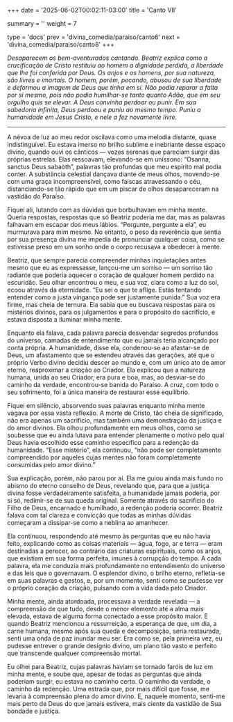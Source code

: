 +++
date = '2025-06-02T00:02:11-03:00'
title = 'Canto VII'

summary = ''
weight = 7

type = 'docs'
prev = 'divina_comedia/paraiso/canto6'
next = 'divina_comedia/paraiso/canto8'
+++

_Desaparecem os bem-aventurados cantando. Beatriz explica como a crucificação de Cristo restituiu ao homem a dignidade perdida, a liberdade que lhe foi conferida por Deus. Os anjos e os homens, por sua natureza, são livres e imortais. O homem, porém, pecando, abusou de sua liberdade e deformou a imagem de Deus que tinha em si. Não podia reparar a falta por si mesmo, pois não podia humilhar-se tanto quanto Adão, que em seu orgulho quis se elevar. A Deus convinha perdoar ou punir. Em sua sabedoria infinita, Deus perdoou e puniu ao mesmo tempo. Puniu a humanidade em Jesus Cristo, e nele a fez novamente livre._

---

A névoa de luz ao meu redor oscilava como uma melodia distante, quase indistinguível. Eu estava imerso no brilho sublime e inebriante desse espaço divino, quando ouvi os cânticos — vozes serenas que pareciam surgir das próprias estrelas. Elas ressoavam, elevando-se em uníssono: “Osanna, sanctus Deus sabaòth”, palavras tão profundas que meu espírito mal podia conter. A substância celestial dançava diante de meus olhos, movendo-se com uma graça incompreensível, como faíscas atravessando o céu, distanciando-se tão rápido que em um piscar de olhos desapareceram na vastidão do Paraíso.

Fiquei ali, lutando com as dúvidas que borbulhavam em minha mente. Queria respostas, respostas que só Beatriz poderia me dar, mas as palavras falhavam em escapar dos meus lábios. “Pergunte, pergunte a ela”, eu murmurava para mim mesmo. No entanto, o peso da reverência que sentia por sua presença divina me impedia de pronunciar qualquer coisa, como se estivesse preso em um sonho onde o corpo recusava a obedecer à mente.

Beatriz, que sempre parecia compreender minhas inquietações antes mesmo que eu as expressasse, lançou-me um sorriso — um sorriso tão radiante que poderia aquecer o coração de qualquer homem perdido na escuridão. Seu olhar encontrou o meu, e sua voz, clara como a luz do sol, ecoou através da eternidade. “Eu sei o que te aflige. Estás tentando entender como a justa vingança pode ser justamente punida.” Sua voz era firme, mas cheia de ternura. Ela sabia que eu buscava respostas para os mistérios divinos, para os julgamentos e para o propósito do sacrifício, e estava disposta a iluminar minha mente.

Enquanto ela falava, cada palavra parecia desvendar segredos profundos do universo, camadas de entendimento que eu jamais teria alcançado por conta própria. A humanidade, disse ela, condenou-se ao afastar-se de Deus, um afastamento que se estendeu através das gerações, até que o próprio Verbo divino decidiu descer ao mundo e, com um único ato de amor eterno, reaproximar a criação ao Criador. Ela explicou que a natureza humana, unida ao seu Criador, era pura e boa, mas, ao desviar-se do caminho da verdade, encontrou-se banida do Paraíso. A cruz, com todo o seu sofrimento, foi a única maneira de restaurar esse equilíbrio.

Fiquei em silêncio, absorvendo suas palavras enquanto minha mente vagava por essa vasta reflexão. A morte de Cristo, tão cheia de significado, não era apenas um sacrifício, mas também uma demonstração da justiça e do amor divinos. Ela olhou profundamente em meus olhos, como se soubesse que eu ainda lutava para entender plenamente o motivo pelo qual Deus havia escolhido esse caminho específico para a redenção da humanidade. “Esse mistério”, ela continuou, “não pode ser completamente compreendido por aqueles cujas mentes não foram completamente consumidas pelo amor divino.”

Sua explicação, porém, não parou por aí. Ela me guiou ainda mais fundo no abismo do eterno conselho de Deus, revelando que, para que a justiça divina fosse verdadeiramente satisfeita, a humanidade jamais poderia, por si só, redimir-se de sua queda original. Somente através do sacrifício do Filho de Deus, encarnado e humilhado, a redenção poderia ocorrer. Beatriz falava com tal clareza e convicção que todas as minhas dúvidas começaram a dissipar-se como a neblina ao amanhecer.

Ela continuou, respondendo até mesmo às perguntas que eu não havia feito, explicando como as coisas materiais — água, fogo, ar e terra — eram destinadas a perecer, ao contrário das criaturas espirituais, como os anjos, que existiam em sua forma perfeita, imunes à corrupção do tempo. A cada palavra, ela me conduzia mais profundamente no entendimento do universo e das leis que o governavam. O esplendor divino, o brilho eterno, refletia-se em suas palavras e gestos, e, por um momento, senti como se pudesse ver o próprio coração da criação, pulsando com a vida dada pelo Criador.

Minha mente, ainda atordoada, processava a verdade revelada — a compreensão de que tudo, desde o menor elemento até a alma mais elevada, estava de alguma forma conectado a esse propósito maior. E quando Beatriz mencionou a ressurreição, a esperança de que, um dia, a carne humana, mesmo após sua queda e decomposição, seria restaurada, senti uma onda de paz inundar meu ser. Era como se, pela primeira vez, eu pudesse entrever o grande desígnio divino, um plano tão vasto e perfeito que transcende qualquer compreensão mortal.

Eu olhei para Beatriz, cujas palavras haviam se tornado faróis de luz em minha mente, e soube que, apesar de todas as perguntas que ainda poderiam surgir, eu estava no caminho certo. O caminho da verdade, o caminho da redenção. Uma estrada que, por mais difícil que fosse, me levaria à compreensão plena do amor divino. E, naquele momento, senti-me mais perto de Deus do que jamais estivera, mais ciente da vastidão de Sua bondade e justiça.